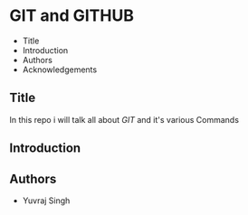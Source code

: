 # GIT and GITHUB
 
 - Title
 - Introduction 
 - Authors
 - Acknowledgements

## Title 

In this repo i will talk all about *GIT* and it's various Commands

## Introduction

## Authors

 - Yuvraj Singh



